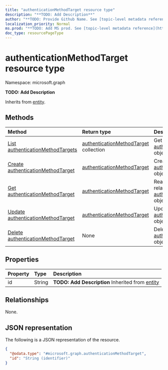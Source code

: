 ```yaml
---
title: "authenticationMethodTarget resource type"
description: "**TODO: Add Description**"
author: "**TODO: Provide Github Name. See [topic-level metadata reference](https://msgo.azurewebsites.net/add/document/guidelines/metadata.html#topic-level-metadata)**"
localization_priority: Normal
ms.prod: "**TODO: Add MS prod. See [topic-level metadata reference](https://msgo.azurewebsites.net/add/document/guidelines/metadata.html#topic-level-metadata)**"
doc_type: resourcePageType
---
```


# authenticationMethodTarget resource type

Namespace: microsoft.graph

**TODO: Add Description**


Inherits from [entity](../resources/entity.md).

## Methods
|Method|Return type|Description|
|:---|:---|:---|
|[List authenticationMethodTargets](../api/authenticationmethodtarget-list.md)|[authenticationMethodTarget](../resources/authenticationmethodtarget.md) collection|Get a list of the [authenticationMethodTarget](../resources/authenticationmethodtarget.md) objects and their properties.|
|[Create authenticationMethodTarget](../api/authenticationmethodtarget-create.md)|[authenticationMethodTarget](../resources/authenticationmethodtarget.md)|Create a new [authenticationMethodTarget](../resources/authenticationmethodtarget.md) object.|
|[Get authenticationMethodTarget](../api/authenticationmethodtarget-get.md)|[authenticationMethodTarget](../resources/authenticationmethodtarget.md)|Read the properties and relationships of an [authenticationMethodTarget](../resources/authenticationmethodtarget.md) object.|
|[Update authenticationMethodTarget](../api/authenticationmethodtarget-update.md)|[authenticationMethodTarget](../resources/authenticationmethodtarget.md)|Update the properties of an [authenticationMethodTarget](../resources/authenticationmethodtarget.md) object.|
|[Delete authenticationMethodTarget](../api/authenticationmethodtarget-delete.md)|None|Deletes an [authenticationMethodTarget](../resources/authenticationmethodtarget.md) object.|

## Properties
|Property|Type|Description|
|:---|:---|:---|
|id|String|**TODO: Add Description** Inherited from [entity](../resources/entity.md)|

## Relationships
None.

## JSON representation
The following is a JSON representation of the resource.
<!-- {
  "blockType": "resource",
  "keyProperty": "id",
  "@odata.type": "microsoft.graph.authenticationMethodTarget",
  "baseType": "microsoft.graph.entity",
  "openType": false
}
-->
``` json
{
  "@odata.type": "#microsoft.graph.authenticationMethodTarget",
  "id": "String (identifier)"
}
```

